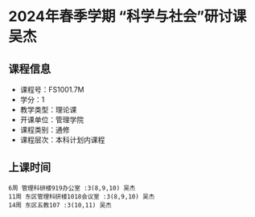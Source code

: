# 2024年春季学期 “科学与社会”研讨课 吴杰






## 课程信息

- 课程号：FS1001.7M
- 学分：1
- 教学类型：理论课
- 开课单位：管理学院
- 课程类别：通修
- 课程层次：本科计划内课程

## 上课时间

```
6周 管理科研楼919办公室 :3(8,9,10) 吴杰
11周 东区管理科研楼1018会议室 :3(8,9,10) 吴杰
14周 东区五教107 :3(10,11) 吴杰
```

